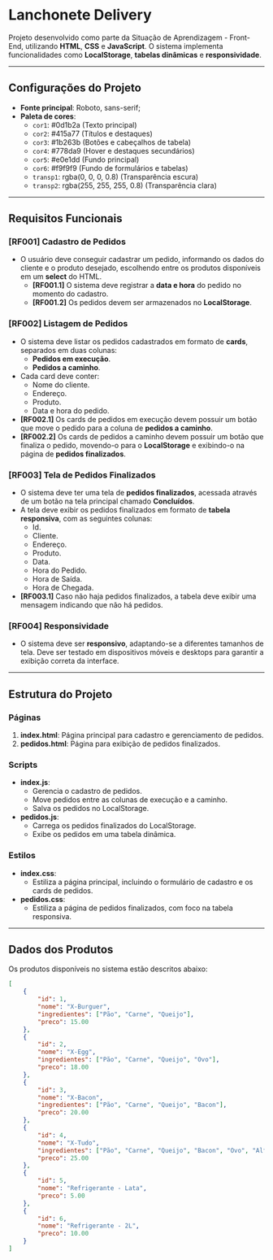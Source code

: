 # Lanchonete Delivery

Projeto desenvolvido como parte da Situação de Aprendizagem - Front-End, utilizando **HTML**, **CSS** e **JavaScript**. O sistema implementa funcionalidades como **LocalStorage**, **tabelas dinâmicas** e **responsividade**.

---

## Configurações do Projeto

- **Fonte principal**: Roboto, sans-serif;
- **Paleta de cores**:
  - `cor1`: #0d1b2a (Texto principal)
  - `cor2`: #415a77 (Títulos e destaques)
  - `cor3`: #1b263b (Botões e cabeçalhos de tabela)
  - `cor4`: #778da9 (Hover e destaques secundários)
  - `cor5`: #e0e1dd (Fundo principal)
  - `cor6`: #f9f9f9 (Fundo de formulários e tabelas)
  - `transp1`: rgba(0, 0, 0, 0.8) (Transparência escura)
  - `transp2`: rgba(255, 255, 255, 0.8) (Transparência clara)

---

## Requisitos Funcionais

### [RF001] Cadastro de Pedidos
- O usuário deve conseguir cadastrar um pedido, informando os dados do cliente e o produto desejado, escolhendo entre os produtos disponíveis em um **select** do HTML.
  - **[RF001.1]** O sistema deve registrar a **data e hora** do pedido no momento do cadastro.
  - **[RF001.2]** Os pedidos devem ser armazenados no **LocalStorage**.

### [RF002] Listagem de Pedidos
- O sistema deve listar os pedidos cadastrados em formato de **cards**, separados em duas colunas:
  - **Pedidos em execução**.
  - **Pedidos a caminho**.
- Cada card deve conter:
  - Nome do cliente.
  - Endereço.
  - Produto.
  - Data e hora do pedido.
- **[RF002.1]** Os cards de pedidos em execução devem possuir um botão que move o pedido para a coluna de **pedidos a caminho**.
- **[RF002.2]** Os cards de pedidos a caminho devem possuir um botão que finaliza o pedido, movendo-o para o **LocalStorage** e exibindo-o na página de **pedidos finalizados**.

### [RF003] Tela de Pedidos Finalizados
- O sistema deve ter uma tela de **pedidos finalizados**, acessada através de um botão na tela principal chamado **Concluídos**.
- A tela deve exibir os pedidos finalizados em formato de **tabela responsiva**, com as seguintes colunas:
  - Id.
  - Cliente.
  - Endereço.
  - Produto.
  - Data.
  - Hora do Pedido.
  - Hora de Saída.
  - Hora de Chegada.
- **[RF003.1]** Caso não haja pedidos finalizados, a tabela deve exibir uma mensagem indicando que não há pedidos.

### [RF004] Responsividade
- O sistema deve ser **responsivo**, adaptando-se a diferentes tamanhos de tela. Deve ser testado em dispositivos móveis e desktops para garantir a exibição correta da interface.

---

## Estrutura do Projeto

### **Páginas**
1. **index.html**: Página principal para cadastro e gerenciamento de pedidos.
2. **pedidos.html**: Página para exibição de pedidos finalizados.

### **Scripts**
- **index.js**:
  - Gerencia o cadastro de pedidos.
  - Move pedidos entre as colunas de execução e a caminho.
  - Salva os pedidos no LocalStorage.
- **pedidos.js**:
  - Carrega os pedidos finalizados do LocalStorage.
  - Exibe os pedidos em uma tabela dinâmica.

### **Estilos**
- **index.css**:
  - Estiliza a página principal, incluindo o formulário de cadastro e os cards de pedidos.
- **pedidos.css**:
  - Estiliza a página de pedidos finalizados, com foco na tabela responsiva.

---

## Dados dos Produtos

Os produtos disponíveis no sistema estão descritos abaixo:

```json
[
    {
        "id": 1,
        "nome": "X-Burguer",
        "ingredientes": ["Pão", "Carne", "Queijo"],
        "preco": 15.00
    },
    {
        "id": 2,
        "nome": "X-Egg",
        "ingredientes": ["Pão", "Carne", "Queijo", "Ovo"],
        "preco": 18.00
    },
    {
        "id": 3,
        "nome": "X-Bacon",
        "ingredientes": ["Pão", "Carne", "Queijo", "Bacon"],
        "preco": 20.00
    },
    {
        "id": 4,
        "nome": "X-Tudo",
        "ingredientes": ["Pão", "Carne", "Queijo", "Bacon", "Ovo", "Alface", "Tomate"],
        "preco": 25.00
    },
    {
        "id": 5,
        "nome": "Refrigerante - Lata",
        "preco": 5.00
    },
    {
        "id": 6,
        "nome": "Refrigerante - 2L",
        "preco": 10.00
    }
]